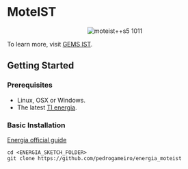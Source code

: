 # MoteIST

<p align="center">
  <img src="http://leme.tagus.ist.utl.pt/gems/PmWiki/index.php/Projects/MoteIST?action=download&upname=fotos5.jpg" alt="moteist++s5 1011" >
</p>

To learn more, visit [GEMS IST](http://leme.tagus.ist.utl.pt/gems/PmWiki/index.php/Projects/MoteIST).

## Getting Started

### Prerequisites

* Linux, OSX or Windows.
* The latest [TI energia](http://www.energia.nu/).

### Basic Installation

[Energia official guide](http://energia.nu/Guide_Environment.html) 

```shell
cd <ENERGIA_SKETCH_FOLDER>
git clone https://github.com/pedrogameiro/energia_moteist
```

